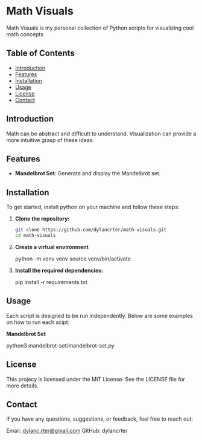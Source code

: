 # Math Visuals

Math Visuals is my personal collection of Python scripts for visualizing cool math concepts

## Table of Contents

- [Introduction](#introduction)
- [Features](#features)
- [Installation](#installation)
- [Usage](#usage)
- [License](#license)
- [Contact](#contact)

## Introduction

Math can be abstract and difficult to understand. Visualization can provide a more intuitive grasp of these ideas.

## Features

- **Mandelbrot Set**: Generate and display the Mandelbrot set.

## Installation

To get started, install python on your machine and follow these steps:

1. **Clone the repository:**

   ```sh
   git clone https://github.com/dylancrter/math-visuals.git
   cd math-visuals

2. **Create a virtual environment**

   python -m venv venv
   source venv/bin/activate

3. **Install the required dependencies:**

   pip install -r requirements.txt

## Usage

Each script is designed to be run independently. Below are some examples on how to run each scipt:

**Mandelbrot Set**

python3 mandelbrot-set/mandelbrot-set.py

## License

This projecy is licensed under the MIT License. See the LICENSE file for more details.

## Contact

If you have any questions, suggestions, or feedback, feel free to reach out:

   Email: dylanc.rter@gmail.com
   GitHub: dylancrter